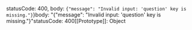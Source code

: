 statusCode: 400, body: `{"message": "Invalid input: 'question' key is missing."}`}body: "{\"message\": \"Invalid input: 'question' key is missing.\"}"statusCode: 400[[Prototype]]: Object
